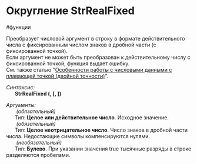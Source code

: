 # Округление StrRealFixed

#функции 

Преобразует числовой аргумент в строку в формате действительного числа с фиксированным числом знаков в дробной части (с фиксированной точкой).  
Если аргумент не может быть преобразован к действительному числу с фиксированной точкой, функция выдает ошибку.  
См. также статью "[Особенности работы с числовыми данными с плавающей точкой (двойной точности)](https://news.websoft.ru/_wt/wiki_base/6998020202012059043/base_wiki_article_type_id/6680054725638828770/parent_id/6717610601477911815)".

_Синтаксис:_  
      **StrRealFixed (<arg>, <precision>[, <addGroupDelim>])**

_Аргументы:_  
      _<arg> (обязательный)_  
      Тип: **Целое или действительное число**. Исходное значение.  
      _<precision> (обязательный)_  
      Тип: **Целое неотрицательное число**. Число знаков в дробной части числа. Недостающие символы компенсируются нулями.  
      _<addGroupDelim> (необязательный)_  
      Тип: **Булево**. При указании значения true тысячные разряды в строке разделяются пробелами.